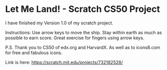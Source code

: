 # Let Me Land! - Scratch CS50 Project

I have finished my Version 1.0 of my scratch project.

Instructions: Use arrow keys to move the ship. Stay within earth as much as possible to earn score. Great exercise for fingers using arrow keys.

P.S. Thank you to CS50 of edx.org and HarvardX. As well as to icons8.com for free and fabulous icons.

Link is here: https://scratch.mit.edu/projects/732182528/
